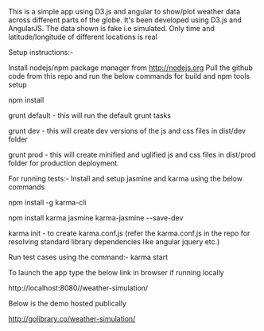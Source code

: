 This is a simple app using D3.js and angular to show/plot weather data across different
parts of the globe. It's been developed using D3.js and AngularJS. The data shown is fake i.e
simulated. Only time and latitude/longitude of different locations is real

Setup instructions:-


Install nodejs/npm package manager from http://nodejs.org
Pull the github code from this repo and run the below commands for build and npm tools setup



npm install


grunt default - this will run the default grunt tasks


grunt dev - this will create dev versions of the js and css files in dist/dev folder


grunt prod - this will create minified and uglified js and css files in dist/prod folder for
production deployment.



For running tests:-
Install and setup jasmine and karma using the below commands



npm install -g karma-cli

npm install karma jasmine karma-jasmine --save-dev

karma init - to create karma.conf.js (refer the karma.conf.js in the repo for resolving standard
library dependencies like angular jquery etc.)

Run test cases using the command:- 
karma start







To launch the app type the below link in browser if running locally


http://localhost:8080//weather-simulation/



Below is the demo hosted publically 

http://golibrary.co/weather-simulation/

